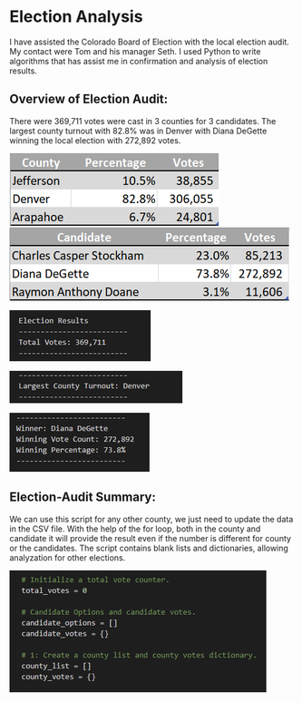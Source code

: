 # Election Analysis

I have assisted the Colorado Board of Election with the local election audit. My contact were Tom and his manager Seth. I used Python to write algorithms that has assist me in confirmation and analysis of election results. 

## Overview of Election Audit:

There were 369,711 votes were cast in 3 counties for 3 candidates. The largest county turnout with 82.8% was in Denver with Diana DeGette winning the local election with 272,892 votes.

![County_1](Resources/County_Results.png)   ![Candidate_1](Resources/Candidate_Results.png)

![Election_1](Resources/Election_Result.png)

![Turn_1](Resources/Turn_Out.png) 

![Winner_1](Resources/Winner.png)


## Election-Audit Summary: 

We can use this script for any other county, we just need to update the data in the CSV file.
With the help of the for loop, both in the county and candidate it will provide the result even if the number is different for county or the candidates. 
The script contains blank lists and dictionaries, allowing analyzation for other elections.

![List_Dic1](Resources/List_Dictionaries.png)
